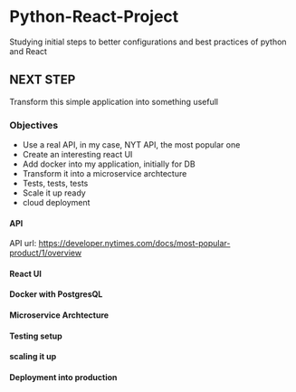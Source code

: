 # Python-React-Project
Studying initial steps to better configurations and best practices of python and React

## NEXT STEP

Transform this simple application into something usefull

### Objectives

- Use a real API, in my case, NYT API, the most popular one
- Create an interesting react UI
- Add docker into my application, initially for DB
- Transform it into a microservice archtecture
- Tests, tests, tests
- Scale it up ready
- cloud deployment

#### API

API url: https://developer.nytimes.com/docs/most-popular-product/1/overview

#### React UI


#### Docker with PostgresQL

#### Microservice Archtecture

#### Testing setup

#### scaling it up

#### Deployment into production